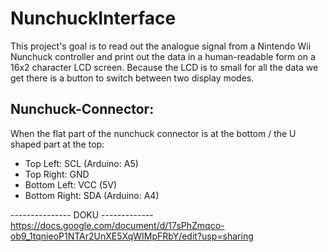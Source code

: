# NunchuckInterface
This project's goal is to read out the analogue signal from a Nintendo Wii Nunchuck controller and print out the data in a human-readable form on a 16x2 character LCD screen.
Because the LCD is to small for all the data we get there is a button to switch between two display modes.

## Nunchuck-Connector:
When the flat part of the nunchuck connector is at the bottom / the U shaped part at the top:
- Top Left: SCL (Arduino: A5)
- Top Right: GND
- Bottom Left: VCC (5V)
- Bottom Right: SDA (Arduino: A4)

--------------- DOKU -------------
https://docs.google.com/document/d/17sPhZmqco-ob9_1tqnieoP1NTAr2UnXE5XqWIMpFRbY/edit?usp=sharing
